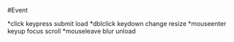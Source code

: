 #Event

*click	keypress	submit	load
*dblclick	keydown	change	resize
*mouseenter	keyup	focus	scroll
*mouseleave	 	blur	unload
